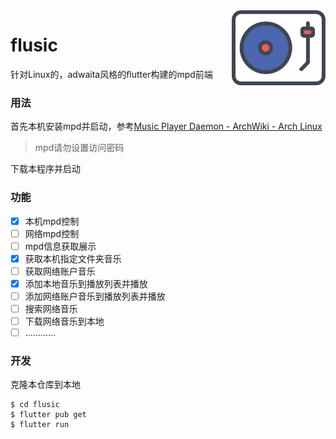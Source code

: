 <img src="asset/icon.svg" alt="logo" height="120" align="right" />

# flusic

针对Linux的，adwaita风格的flutter构建的mpd前端

### 用法

首先本机安装mpd并启动，参考[Music Player Daemon - ArchWiki - Arch Linux](https://wiki.archlinuxcn.org/wiki/Music_Player_Daemon)

> mpd请勿设置访问密码

下载本程序并启动

### 功能

- [x] 本机mpd控制
- [ ] 网络mpd控制
- [ ] mpd信息获取展示
- [x] 获取本机指定文件夹音乐
- [ ] 获取网络账户音乐
- [x] 添加本地音乐到播放列表并播放
- [ ] 添加网络账户音乐到播放列表并播放
- [ ] 搜索网络音乐
- [ ] 下载网络音乐到本地
- [ ] …………

### 开发

克隆本仓库到本地

```
$ cd flusic
$ flutter pub get
$ flutter run
```
